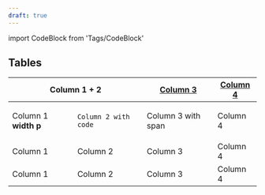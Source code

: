 ```yaml
---
draft: true
---
```


import CodeBlock from 'Tags/CodeBlock'

## Tables

<table>
  <thead>
    <tr>
      <th colSpan="2">Column 1 + 2</th>
      <th>
        <a href="#sort">Column 3</a>
      </th>
      <th class="dnb-no-wrap">
        <a href="#sort" className="dnb-no-anchor-underline">
          Column 4 <IconPrimary icon="chevron-down" />
        </a>
      </th>
    </tr>
  </thead>
  <tbody>
    <tr>
      <td>
        <p>
          Column 1 <b>width p</b>
        </p>
      </td>
      <td>
        <code>Column 2 with code</code>
      </td>
      <td>
        <span>Column 3 with span</span>
      </td>
      <td>Column 4</td>
    </tr>
    <tr>
      <td>Column 1</td>
      <td>Column 2</td>
      <td>Column 3</td>
      <td>Column 4</td>
    </tr>
    <tr>
      <td>Column 1</td>
      <td>Column 2</td>
      <td>Column 3</td>
      <td>Column 4</td>
    </tr>
  </tbody>
</table>
